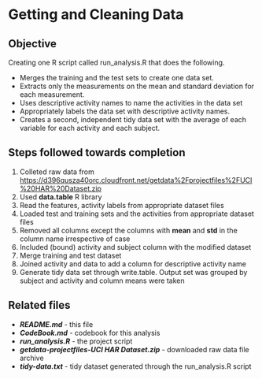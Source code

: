 # Getting and Cleaning Data

## Objective 
Creating one R script called run_analysis.R that does the following.

* Merges the training and the test sets to create one data set.
* Extracts only the measurements on the mean and standard deviation for each measurement.
* Uses descriptive activity names to name the activities in the data set
* Appropriately labels the data set with descriptive activity names.
* Creates a second, independent tidy data set with the average of each variable for each activity and each subject.

## Steps followed towards completion
1. Colleted raw data from https://d396qusza40orc.cloudfront.net/getdata%2Fprojectfiles%2FUCI%20HAR%20Dataset.zip
2. Used **data.table** R library
3. Read the features, activity labels from appropriate dataset files
4. Loaded test and training sets and the activities from appropriate dataset files
5. Removed all columns except the columns with **mean** and **std** in the column name irrespective of case
6. Included (bound) activity and subject column with the modified dataset
7. Merge training and test dataset
8. Joined activity and data to add a column for descriptive activity name
9. Generate tidy data set through write.table. Output set was grouped by subject and activity and column means were taken

## Related files
* ___README.md___ - this file
* ___CodeBook.md___ - codebook for this analysis
* ___run_analysis.R___ - the project script
* ___getdata-projectfiles-UCI HAR Dataset.zip___ - downloaded raw data file archive
* ___tidy-data.txt___ - tidy dataset generated through the run_analysis.R script
